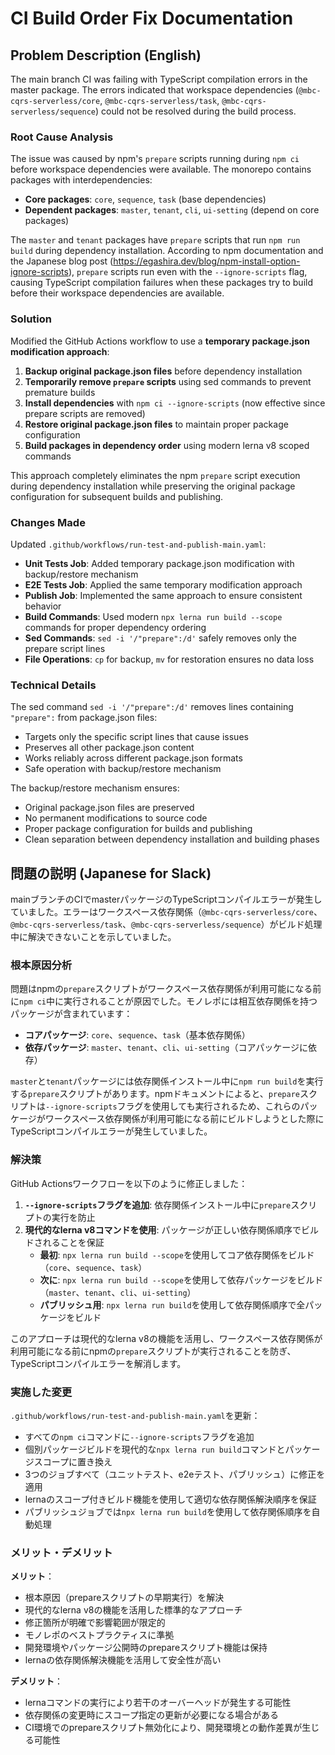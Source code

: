 # CI Build Order Fix Documentation

## Problem Description (English)

The main branch CI was failing with TypeScript compilation errors in the master package. The errors indicated that workspace dependencies (`@mbc-cqrs-serverless/core`, `@mbc-cqrs-serverless/task`, `@mbc-cqrs-serverless/sequence`) could not be resolved during the build process.

### Root Cause Analysis

The issue was caused by npm's `prepare` scripts running during `npm ci` before workspace dependencies were available. The monorepo contains packages with interdependencies:

- **Core packages**: `core`, `sequence`, `task` (base dependencies)
- **Dependent packages**: `master`, `tenant`, `cli`, `ui-setting` (depend on core packages)

The `master` and `tenant` packages have `prepare` scripts that run `npm run build` during dependency installation. According to npm documentation and the Japanese blog post (https://egashira.dev/blog/npm-install-option-ignore-scripts), `prepare` scripts run even with the `--ignore-scripts` flag, causing TypeScript compilation failures when these packages try to build before their workspace dependencies are available.

### Solution

Modified the GitHub Actions workflow to use a **temporary package.json modification approach**:

1. **Backup original package.json files** before dependency installation
2. **Temporarily remove `prepare` scripts** using sed commands to prevent premature builds
3. **Install dependencies** with `npm ci --ignore-scripts` (now effective since prepare scripts are removed)
4. **Restore original package.json files** to maintain proper package configuration
5. **Build packages in dependency order** using modern lerna v8 scoped commands

This approach completely eliminates the npm `prepare` script execution during dependency installation while preserving the original package configuration for subsequent builds and publishing.

### Changes Made

Updated `.github/workflows/run-test-and-publish-main.yaml`:
- **Unit Tests Job**: Added temporary package.json modification with backup/restore mechanism
- **E2E Tests Job**: Applied the same temporary modification approach
- **Publish Job**: Implemented the same approach to ensure consistent behavior
- **Build Commands**: Used modern `npx lerna run build --scope` commands for proper dependency ordering
- **Sed Commands**: `sed -i '/"prepare":/d'` safely removes only the prepare script lines
- **File Operations**: `cp` for backup, `mv` for restoration ensures no data loss

### Technical Details

The sed command `sed -i '/"prepare":/d'` removes lines containing `"prepare":` from package.json files:
- Targets only the specific script lines that cause issues
- Preserves all other package.json content
- Works reliably across different package.json formats
- Safe operation with backup/restore mechanism

The backup/restore mechanism ensures:
- Original package.json files are preserved
- No permanent modifications to source code
- Proper package configuration for builds and publishing
- Clean separation between dependency installation and building phases

## 問題の説明 (Japanese for Slack)

mainブランチのCIでmasterパッケージのTypeScriptコンパイルエラーが発生していました。エラーはワークスペース依存関係（`@mbc-cqrs-serverless/core`、`@mbc-cqrs-serverless/task`、`@mbc-cqrs-serverless/sequence`）がビルド処理中に解決できないことを示していました。

### 根本原因分析

問題はnpmの`prepare`スクリプトがワークスペース依存関係が利用可能になる前に`npm ci`中に実行されることが原因でした。モノレポには相互依存関係を持つパッケージが含まれています：

- **コアパッケージ**: `core`、`sequence`、`task`（基本依存関係）
- **依存パッケージ**: `master`、`tenant`、`cli`、`ui-setting`（コアパッケージに依存）

`master`と`tenant`パッケージには依存関係インストール中に`npm run build`を実行する`prepare`スクリプトがあります。npmドキュメントによると、`prepare`スクリプトは`--ignore-scripts`フラグを使用しても実行されるため、これらのパッケージがワークスペース依存関係が利用可能になる前にビルドしようとした際にTypeScriptコンパイルエラーが発生していました。

### 解決策

GitHub Actionsワークフローを以下のように修正しました：

1. **`--ignore-scripts`フラグを追加**: 依存関係インストール中に`prepare`スクリプトの実行を防止
2. **現代的なlerna v8コマンドを使用**: パッケージが正しい依存関係順序でビルドされることを保証
   - **最初**: `npx lerna run build --scope`を使用してコア依存関係をビルド（`core`、`sequence`、`task`）
   - **次に**: `npx lerna run build --scope`を使用して依存パッケージをビルド（`master`、`tenant`、`cli`、`ui-setting`）
   - **パブリッシュ用**: `npx lerna run build`を使用して依存関係順序で全パッケージをビルド

このアプローチは現代的なlerna v8の機能を活用し、ワークスペース依存関係が利用可能になる前にnpmの`prepare`スクリプトが実行されることを防ぎ、TypeScriptコンパイルエラーを解消します。

### 実施した変更

`.github/workflows/run-test-and-publish-main.yaml`を更新：
- すべての`npm ci`コマンドに`--ignore-scripts`フラグを追加
- 個別パッケージビルドを現代的な`npx lerna run build`コマンドとパッケージスコープに置き換え
- 3つのジョブすべて（ユニットテスト、e2eテスト、パブリッシュ）に修正を適用
- lernaのスコープ付きビルド機能を使用して適切な依存関係解決順序を保証
- パブリッシュジョブでは`npx lerna run build`を使用して依存関係順序を自動処理

### メリット・デメリット

**メリット**：
- 根本原因（prepareスクリプトの早期実行）を解決
- 現代的なlerna v8の機能を活用した標準的なアプローチ
- 修正箇所が明確で影響範囲が限定的
- モノレポのベストプラクティスに準拠
- 開発環境やパッケージ公開時のprepareスクリプト機能は保持
- lernaの依存関係解決機能を活用して安全性が高い

**デメリット**：
- lernaコマンドの実行により若干のオーバーヘッドが発生する可能性
- 依存関係の変更時にスコープ指定の更新が必要になる場合がある
- CI環境でのprepareスクリプト無効化により、開発環境との動作差異が生じる可能性
